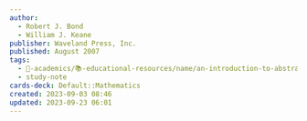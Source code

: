 ```yaml
---
author:
  - Robert J. Bond
  - William J. Keane
publisher: Waveland Press, Inc.
published: August 2007
tags:
  - 🔴-academics/📚-educational-resources/name/an-introduction-to-abstract-mathematics-1st-edition
  - study-note
cards-deck: Default::Mathematics
created: 2023-09-03 08:46
updated: 2023-09-23 06:01
---
```

